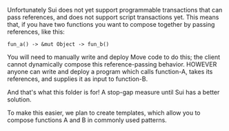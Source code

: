 Unfortunately Sui does not yet support programmable transactions that can pass references, and does not support script transactions yet. This means that, if you have two functions you want to compose together by passing references, like this:

`fun_a() -> &mut Object -> fun_b()`

You will need to manually write and deploy Move code to do this; the client cannot dynamically compose this reference-passing behavior. HOWEVER anyone can write and deploy a program which calls function-A, takes its references, and supplies it as input to function-B.

And that's what this folder is for! A stop-gap measure until Sui has a better solution.

To make this easier, we plan to create templates, which allow you to compose functions A and B in commonly used patterns.
